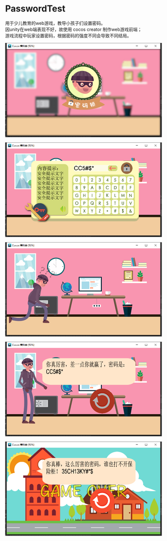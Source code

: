 # PasswordTest
用于少儿教育的web游戏，教导小孩子们设置密码。<br/>
因unity在web端表现不好，故使用 cocos creator 制作web游戏前端；<br/>
游戏流程中玩家设置密码，根据密码的强度不同会导致不同结局。<br/>

![图](pic/1.png)

![图](pic/2.png)

![图](pic/3.png)

![图](pic/4.png)

![图](pic/5.png)
